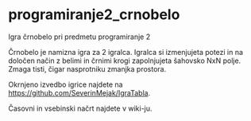 # programiranje2_crnobelo
Igra črnobelo pri predmetu programiranje 2

Črnobelo je namizna igra za 2 igralca. Igralca si izmenjujeta potezi in na določen način z belimi in črnimi krogi zapolnjujeta šahovsko NxN polje.
Zmaga tisti, čigar nasprotniku zmanjka prostora.

Okrnjeno izvedbo igrice najdete na https://github.com/SeverinMejak/IgraTabla. 

Časovni in vsebinski načrt najdete v wiki-ju.
